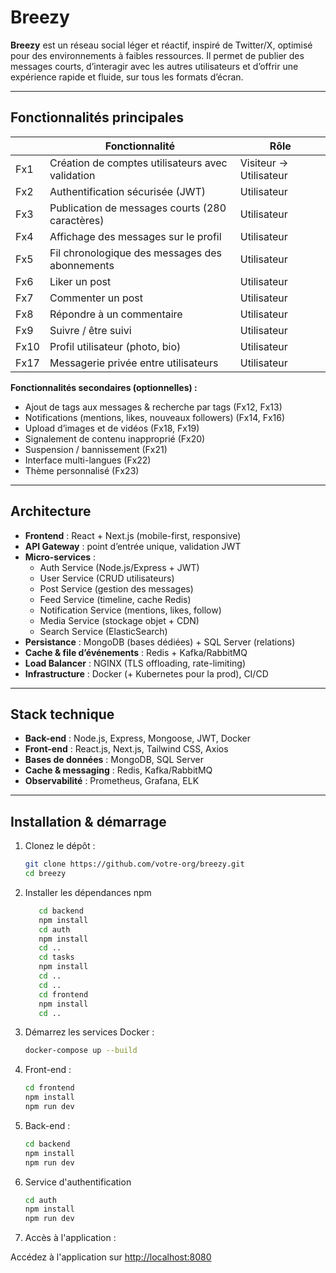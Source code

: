 # Breezy

**Breezy** est un réseau social léger et réactif, inspiré de Twitter/X, optimisé pour des environnements à faibles ressources. Il permet de publier des messages courts, d’interagir avec les autres utilisateurs et d’offrir une expérience rapide et fluide, sur tous les formats d’écran.

---

## Fonctionnalités principales

|      | Fonctionnalité                                                 | Rôle                   |
| ---- | -------------------------------------------------------------- | ---------------------- |
| Fx1  | Création de comptes utilisateurs avec validation               | Visiteur → Utilisateur |
| Fx2  | Authentification sécurisée (JWT)                               | Utilisateur            |
| Fx3  | Publication de messages courts (280 caractères)                | Utilisateur            |
| Fx4  | Affichage des messages sur le profil                           | Utilisateur            |
| Fx5  | Fil chronologique des messages des abonnements                 | Utilisateur            |
| Fx6  | Liker un post                                                  | Utilisateur            |
| Fx7  | Commenter un post                                              | Utilisateur            |
| Fx8  | Répondre à un commentaire                                      | Utilisateur            |
| Fx9  | Suivre / être suivi                                            | Utilisateur            |
| Fx10 | Profil utilisateur (photo, bio)                                | Utilisateur            |
| Fx17 | Messagerie privée entre utilisateurs                           | Utilisateur            |

**Fonctionnalités secondaires (optionnelles) :**

- Ajout de tags aux messages & recherche par tags (Fx12, Fx13)
- Notifications (mentions, likes, nouveaux followers) (Fx14, Fx16)  
- Upload d’images et de vidéos (Fx18, Fx19)  
- Signalement de contenu inapproprié (Fx20)  
- Suspension / bannissement (Fx21)  
- Interface multi-langues (Fx22)  
- Thème personnalisé (Fx23)  

---

## Architecture

- **Frontend** : React + Next.js (mobile-first, responsive)  
- **API Gateway** : point d’entrée unique, validation JWT  
- **Micro-services** :  
  - Auth Service (Node.js/Express + JWT)  
  - User Service (CRUD utilisateurs)  
  - Post Service (gestion des messages)  
  - Feed Service (timeline, cache Redis)  
  - Notification Service (mentions, likes, follow)  
  - Media Service (stockage objet + CDN)  
  - Search Service (ElasticSearch)  
- **Persistance** : MongoDB (bases dédiées) + SQL Server (relations)  
- **Cache & file d’événements** : Redis + Kafka/RabbitMQ  
- **Load Balancer** : NGINX (TLS offloading, rate-limiting)  
- **Infrastructure** : Docker (+ Kubernetes pour la prod), CI/CD  

---

## Stack technique

- **Back-end** : Node.js, Express, Mongoose, JWT, Docker
- **Front-end** : React.js, Next.js, Tailwind CSS, Axios
- **Bases de données** : MongoDB, SQL Server
- **Cache & messaging** : Redis, Kafka/RabbitMQ
- **Observabilité** : Prometheus, Grafana, ELK

---

## Installation & démarrage

1. Clonez le dépôt :

   ```bash
   git clone https://github.com/votre-org/breezy.git
   cd breezy

2. Installer les dépendances npm

   ```bash
      cd backend
      npm install
      cd auth
      npm install
      cd ..
      cd tasks
      npm install
      cd ..
      cd ..
      cd frontend
      npm install
      cd ..

3. Démarrez les services Docker :

   ```bash
   docker-compose up --build

4. Front-end :

   ```bash
   cd frontend
   npm install
   npm run dev

5. Back-end :

   ```bash
   cd backend
   npm install
   npm run dev

6. Service d'authentification

   ```bash
   cd auth
   npm install
   npm run dev

7. Accès à l'application :

Accédez à l'application sur <http://localhost:8080>